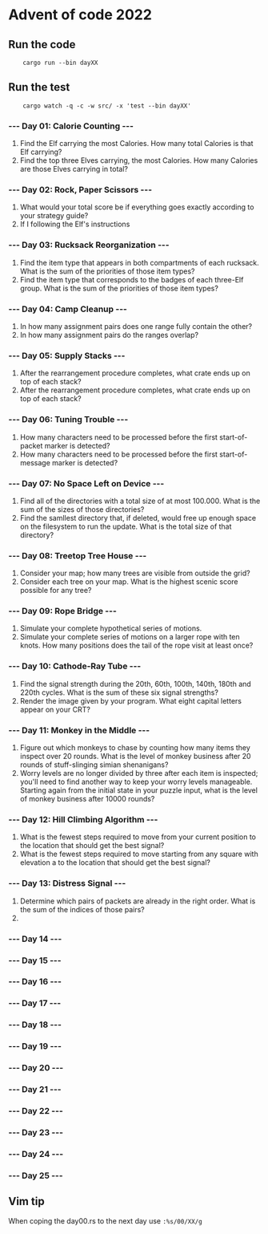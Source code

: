 # Advent of code 2022

## Run the code
```bach
    cargo run --bin dayXX
```

## Run the test
```bach
    cargo watch -q -c -w src/ -x 'test --bin dayXX'
```

### --- Day 01: Calorie Counting ---
1. Find the Elf carrying the most Calories. How many total Calories is that Elf carrying?
2. Find the top three Elves carrying, the most Calories. How many Calories are those Elves carrying in total?

### --- Day 02: Rock, Paper Scissors ---
1. What would your total score be if everything goes exactly according to your strategy guide?
2. If I following the Elf's instructions

### --- Day 03: Rucksack Reorganization ---
1. Find the item type that appears in both compartments of each rucksack. What is the sum of the priorities of those item types?
2. Find the item type that corresponds to the badges of each three-Elf group. What is the sum of the priorities of those item types?

### --- Day 04: Camp Cleanup ---
1. In how many assignment pairs does one range fully contain the other?
2. In how many assignment pairs do the ranges overlap?

### --- Day 05: Supply Stacks ---
1. After the rearrangement procedure completes, what crate ends up on top of each stack?
2. After the rearrangement procedure completes, what crate ends up on top of each stack?

### --- Day 06: Tuning Trouble ---
1. How many characters need to be processed before the first start-of-packet marker is detected?
2. How many characters need to be processed before the first start-of-message marker is detected?
 
### --- Day 07: No Space Left on Device ---
1. Find all of the directories with a total size of at most 100.000. What is the sum of the sizes of those directories?
2. Find the samllest directory that, if deleted, would free up enough space on the filesystem to run the update. What is the total size of that directory?

### --- Day 08: Treetop Tree House ---
1. Consider your map; how many trees are visible from outside the grid?
2. Consider each tree on your map. What is the highest scenic score possible for any tree? 

### --- Day 09: Rope Bridge ---
1. Simulate your complete hypothetical series of motions. 
2. Simulate your complete series of motions on a larger rope with ten knots.
How many positions does the tail of the rope visit at least once?

### --- Day 10: Cathode-Ray Tube ---
1. Find the signal strength during the 20th, 60th, 100th, 140th, 180th and 220th cycles. 
   What is the sum of these six signal strengths?
2. Render the image given by your program. What eight capital letters appear on your CRT?

### --- Day 11: Monkey in the Middle ---
1. Figure out which monkeys to chase by counting how many items they inspect over 20 rounds. What is the level of monkey business after 20 rounds of stuff-slinging simian shenanigans?
2. Worry levels are no longer divided by three after each item is inspected; you'll need to find another way to keep your worry levels manageable. Starting again from the initial state in your puzzle input, what is the level of monkey business after 10000 rounds?

### --- Day 12: Hill Climbing Algorithm ---
1. What is the fewest steps required to move from your current position to the location that should get the best signal?
2. What is the fewest steps required to move starting from any square with elevation a to the location that should get the best signal?

### --- Day 13: Distress Signal ---
1. Determine which pairs of packets are already in the right order. What is the sum of the indices of those pairs?
2. 

### --- Day 14 ---

### --- Day 15 ---

### --- Day 16 ---

### --- Day 17 ---

### --- Day 18 ---

### --- Day 19 ---

### --- Day 20 ---

### --- Day 21 ---

### --- Day 22 ---

### --- Day 23 ---

### --- Day 24 ---

### --- Day 25 ---

## Vim tip

When coping the day00.rs to the next day use ```:%s/00/XX/g```
